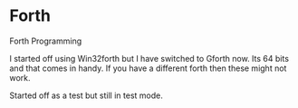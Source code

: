 # Forth
Forth Programming 

I started off using Win32forth but I have switched to Gforth now. 
Its 64 bits and that comes in handy. If you have a different forth 
then these might not work.

Started off as a test but still in test mode.
